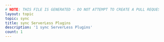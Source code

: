 ```yaml
---
# NOTE: THIS FILE IS GENERATED - DO NOT ATTEMPT TO CREATE A PULL REQUEST TO UPDATE THE DATA. 
layout: topic
topic: sync
title: sync ServerLess Plugins
description: '1 sync ServerLess Plugins'
count: 1
---
```

